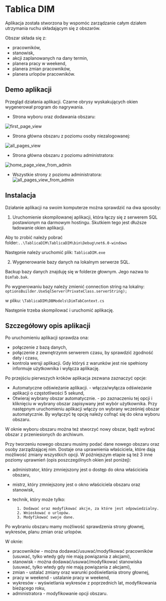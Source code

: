 
# Tablica DIM
Aplikacja została stworzona by wspomóc zarządzanie całym działem utrzymania ruchu 
składającym się z obszarów.

Obszar składa się z:
- pracowników,
- stanowisk,
- akcji zaplanowanych na dany termin,
- planera pracy w weekend,
- planera zmian pracowników,
- planera urlopów pracowników.
## Demo aplikacji
Przegląd działania aplikacji. Czarne obrysy wyskakujących okien wygenerował program do nagrywania.

- Strona wyboru oraz dodawania obszaru:

![first_page_view](https://i.im.ge/2022/10/04/1f7kCm.first-screen.gif)

- Strona główna obszaru z poziomu osoby niezalogowanej:

![all_pages_view](https://i.im.ge/2022/10/04/1fDovy.second-view.gif)

- Strona główna obszaru z poziomu administratora:

![home_page_view_from_admin](https://i.im.ge/2022/10/04/1fDdMX.home-page.gif)

- Wszystkie strony z poziomu administratora:
![all_pages_view_from_admin](https://i.im.ge/2022/10/04/1fDIND.generally.gif)


## Instalacja
Działanie aplikacji na swoim komputerze można sprawdzić na dwa sposoby:
1) Uruchomienie skompilowanej aplikacji, która łączy się z serwerem SQL 
postawionym na darmowym hostingu. Skutkiem tego jest dłuższe ładowanie okien aplikacji.

Aby to zrobić należy pobrać folder:``..\TablicaDIM\TablicaDIM\bin\Debug\net6.0-windows`` 

Następnie należy uruchomić plik:
`TablicaDIM.exe`


2) Wygenerowanie bazy danych na lokalnym serwerze SQL.

Backup bazy danych znajduję się w folderze głownym. Jego nazwa to `DimTab.bak`.

Po wygnerowaniu bazy należy zmienić connection string na lokalny:
`optionsBuilder.UseSqlServer(PrivateClass.serverString);`

w pliku:
`\TablicaDIM\DBModels\DimTabContext.cs`

Następnie trzeba skompilować i uruchomić aplikację.

## Szczegółowy opis aplikacji
Po uruchomieniu aplikacji sprawdza ona:
- połączenie z bazą danych,
- połączenie z zewnętrzynm serwerem czasu, by sprawdzić zgodność daty i czasu,
- kontrola wersji aplikacji.
Gdy któryś z warunków jest nie spełniony informuje użytkownika i wyłącza aplikację.

Po przejściu pierwszych króków aplikacja zezwana zaznaczyć opcje:
- Automatyczne odświeżanie aplikacji. - włącza/wyłącza odświeżanie aplikacji o częstotliwości 5 sekund,
- Otwieraj wybrany obszar automatycznie. - po zaznaczeniu tej opcji i kliknięciu w wybrany obszar zapisywany jest wybór użytkownika. Przy następnym uruchomieniu aplikacji włączy on wybrany wcześniej obszar automatycznie. By wyłączyć tę opcję należy cofnąć się do okna wyboru obszaru.

W oknie wyboru obszaru można też stworzyć nowy obszar, bądź wybrać obszar z przeniesionych do
archiwum.

Przy tworzeniu nowego obszaru musimy podać dane nowego obszaru oraz osoby zarządzającej nim. Dostaje ona uprawnienia właściciela, które
dają możliwość zmiany wszystkich opcji.
W późniejszym etapie są też 3 inne poziomy uprawnień (opis poszczególnych okien jest poniżej):
- administrator, który zmniejszony jest o dostęp do okna właściciela obszaru,
- mistrz, który zmniejszony jest o okno właściciela obszaru oraz stanowisk,
- technik, który może tylko:

        1. Dodawać oraz modyfikować akcje, za które jest odpowiedzialny.
        2. Wnioskować o urlopów.
        3. Modyfikować swoje dane.
Po wybraniu obszaru mamy możliwość sprawdzenia strony głownej, wykresów, planu zmian oraz urlopów.

W oknie:
- pracowników -  można dodawać/usuwać/modyfikować pracowników (usuwać, tylko wtedy gdy nie mają powiązania z akcjami),
- stanowisk - można dodawać/usuwać/modyfikować stanowiska (usuwać, tylko wtedy gdy nie mają powiązania z akcjami),
- zmian - ustalać zmiany oraz warunki podświetlania strony głownej,
- pracy w weekend - ustalanie pracy w weekend,
- wykresów - wyświetlania wykresów z poprzednich lat, modyfikowania bieżącego roku,
- administratora - modyfikowanie opcji obszaru.

